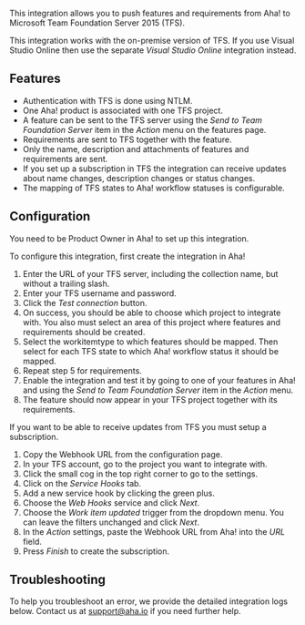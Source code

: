 This integration allows you to push features and requirements from Aha! to Microsoft Team Foundation Server 2015 (TFS).

This integration works with the on-premise version of TFS. If you use Visual Studio Online then use the separate _Visual Studio Online_ integration instead.

## Features

* Authentication with TFS is done using NTLM.
* One Aha! product is associated with one TFS project.
* A feature can be sent to the TFS server using the _Send to Team Foundation Server_ item in the _Action_ menu on the features page.
* Requirements are sent to TFS together with the feature.
* Only the name, description and attachments of features and requirements are sent.
* If you set up a subscription in TFS the integration can receive updates about name changes, description changes or status changes.
* The mapping of TFS states to Aha! workflow statuses is configurable.

## Configuration

You need to be Product Owner in Aha! to set up this integration.

To configure this integration, first create the integration in Aha!

1. Enter the URL of your TFS server, including the collection name, but without a trailing slash.
2. Enter your TFS username and password.
3. Click the _Test connection_ button.
4. On success, you should be able to choose which project to integrate with. You also must select an area of this project where features and requirements should be created.
5. Select the workitemtype to which features should be mapped. Then select for each TFS state to which Aha! workflow status it should be mapped.
6. Repeat step 5 for requirements.
7. Enable the integration and test it by going to one of your features in Aha! and using the _Send to Team Foundation Server_ item in the _Action_ menu.
8. The feature should now appear in your TFS project together with its requirements.

If you want to be able to receive updates from TFS you must setup a subscription.

1. Copy the Webhook URL from the configuration page.
2. In your TFS account, go to the project you want to integrate with.
3. Click the small cog in the top right corner to go to the settings.
4. Click on the _Service Hooks_ tab.
5. Add a new service hook by clicking the green plus.
6. Choose the _Web Hooks_ service and click _Next_.
7. Choose the _Work item updated_ trigger from the dropdown menu. You can leave the filters unchanged and click _Next_.
8. In the _Action_ settings, paste the Webhook URL from Aha! into the _URL_ field.
9. Press _Finish_ to create the subscription.

## Troubleshooting

To help you troubleshoot an error, we provide the detailed integration logs below. Contact us at support@aha.io if you need further help.
